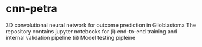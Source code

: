 # cnn-petra
3D convolutional neural network for outcome prediction in Glioblastoma
The repository contains jupyter notebooks for
  (i) end-to-end training and internal validation pipeline
  (ii) Model testing pipleine

